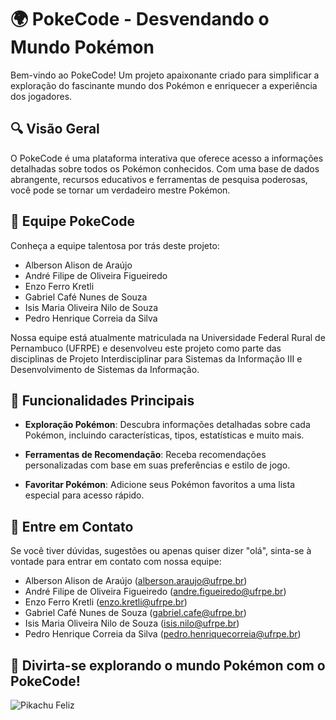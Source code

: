 # 🌍 PokeCode - Desvendando o Mundo Pokémon

Bem-vindo ao PokeCode! Um projeto apaixonante criado para simplificar a exploração do fascinante mundo dos Pokémon e enriquecer a experiência dos jogadores.

## 🔍 Visão Geral

O PokeCode é uma plataforma interativa que oferece acesso a informações detalhadas sobre todos os Pokémon conhecidos. Com uma base de dados abrangente, recursos educativos e ferramentas de pesquisa poderosas, você pode se tornar um verdadeiro mestre Pokémon.

## 👥 Equipe PokeCode 

Conheça a equipe talentosa por trás deste projeto:

- Alberson Alison de Araújo
- André Filipe de Oliveira Figueiredo
- Enzo Ferro Kretli
- Gabriel Café Nunes de Souza
- Isis Maria Oliveira Nilo de Souza
- Pedro Henrique Correia da Silva

Nossa equipe está atualmente matriculada na Universidade Federal Rural de Pernambuco (UFRPE) e desenvolveu este projeto como parte das disciplinas de Projeto Interdisciplinar para Sistemas da Informação III e Desenvolvimento de Sistemas da Informação.

## 🚀 Funcionalidades Principais 

- **Exploração Pokémon**: Descubra informações detalhadas sobre cada Pokémon, incluindo características, tipos, estatísticas e muito mais.

- **Ferramentas de Recomendação**: Receba recomendações personalizadas com base em suas preferências e estilo de jogo.

- **Favoritar Pokémon**: Adicione seus Pokémon favoritos a uma lista especial para acesso rápido.

## 📩 Entre em Contato

Se você tiver dúvidas, sugestões ou apenas quiser dizer "olá", sinta-se à vontade para entrar em contato com nossa equipe:
- Alberson Alison de Araújo (alberson.araujo@ufrpe.br)
- André Filipe de Oliveira Figueiredo (andre.figueiredo@ufrpe.br)
- Enzo Ferro Kretli (enzo.kretli@ufrpe.br)
- Gabriel Café Nunes de Souza (gabriel.cafe@ufrpe.br)
- Isis Maria Oliveira Nilo de Souza (isis.nilo@ufrpe.br)
- Pedro Henrique Correia da Silva (pedro.henriquecorreia@ufrpe.br)

## 🎉 Divirta-se explorando o mundo Pokémon com o PokeCode!

![Pikachu Feliz](https://i.pinimg.com/originals/b2/1a/18/b21a186beb29add8cfc1fe4188cc1841.gif)
